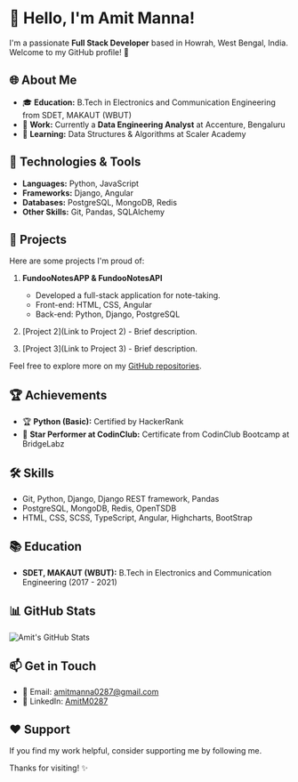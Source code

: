 # 👋 Hello, I'm Amit Manna!

I'm a passionate **Full Stack Developer** based in Howrah, West Bengal, India. Welcome to my GitHub profile! 🚀

## 🌐 About Me

- 🎓 **Education:** B.Tech in Electronics and Communication Engineering from SDET, MAKAUT (WBUT)
- 🏢 **Work:** Currently a **Data Engineering Analyst** at Accenture, Bengaluru
- 🌱 **Learning:** Data Structures & Algorithms at Scaler Academy

## 🔧 Technologies & Tools

- **Languages:** Python, JavaScript
- **Frameworks:** Django, Angular
- **Databases:** PostgreSQL, MongoDB, Redis
- **Other Skills:** Git, Pandas, SQLAlchemy

## 🚀 Projects

Here are some projects I'm proud of:

1. **FundooNotesAPP & FundooNotesAPI**
   - Developed a full-stack application for note-taking.
   - Front-end: HTML, CSS, Angular
   - Back-end: Python, Django, PostgreSQL

2. [Project 2](Link to Project 2) - Brief description.
3. [Project 3](Link to Project 3) - Brief description.

Feel free to explore more on my [GitHub repositories](https://github.com/AmitM0287).

## 🏆 Achievements

- 🏆 **Python (Basic):** Certified by HackerRank
- 🌟 **Star Performer at CodinClub:** Certificate from CodinClub Bootcamp at BridgeLabz

## 🛠️ Skills

- Git, Python, Django, Django REST framework, Pandas
- PostgreSQL, MongoDB, Redis, OpenTSDB
- HTML, CSS, SCSS, TypeScript, Angular, Highcharts, BootStrap

## 📚 Education
- **SDET, MAKAUT (WBUT):** B.Tech in Electronics and Communication Engineering (2017 - 2021)

## 📊 GitHub Stats

![Amit's GitHub Stats](https://github-readme-stats.vercel.app/api?username=AmitM0287&show_icons=true&hide_title=true&hide_border=true&count_private=true&include_all_commits=true&theme=dark)

## 📫 Get in Touch

- 📧 Email: amitmanna0287@gmail.com
- 💼 LinkedIn: [AmitM0287](https://www.linkedin.com/in/amitm0287/)

## ❤️ Support

If you find my work helpful, consider supporting me by following me.

Thanks for visiting! ✨
